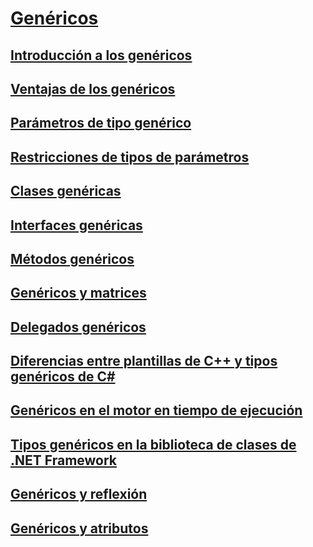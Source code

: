 # [Genéricos](index.md)
## [Introducción a los genéricos](introduction-to-generics.md)
## [Ventajas de los genéricos](benefits-of-generics.md)
## [Parámetros de tipo genérico](generic-type-parameters.md)
## [Restricciones de tipos de parámetros](constraints-on-type-parameters.md)
## [Clases genéricas](generic-classes.md)
## [Interfaces genéricas](generic-interfaces.md)
## [Métodos genéricos](generic-methods.md)
## [Genéricos y matrices](generics-and-arrays.md)
## [Delegados genéricos](generic-delegates.md)
## [Diferencias entre plantillas de C++ y tipos genéricos de C#](differences-between-cpp-templates-and-csharp-generics.md)
## [Genéricos en el motor en tiempo de ejecución](generics-in-the-run-time.md)
## [Tipos genéricos en la biblioteca de clases de .NET Framework](generics-in-the-net-framework-class-library.md)
## [Genéricos y reflexión](generics-and-reflection.md)
## [Genéricos y atributos](generics-and-attributes.md)
